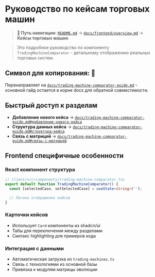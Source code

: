 
# Руководство по кейсам торговых машин

> **📍 Путь навигации**: [`README.md`](../../README.md) → [`docs/frontend/overview.md`](overview.md) → **Кейсы торговых машин**

> Это подробное руководство по компоненту `TradingMachineComparator` - детальному отображению реальных торговых систем.

## Символ для копирования: 🎯

Перенаправляет на [`docs/trading-machine-comparator-guide.md`](../trading-machine-comparator-guide.md) - основной гайд остается в корне docs для обратной совместимости.

## Быстрый доступ к разделам

- **Добавление нового кейса** → [`docs/trading-machine-comparator-guide.md#добавление-нового-кейса`](../trading-machine-comparator-guide.md#добавление-нового-кейса)
- **Структура данных кейса** → [`docs/trading-machine-comparator-guide.md#структура-кейса`](../trading-machine-comparator-guide.md#структура-кейса)
- **Связь с матрицей** → [`docs/trading-machine-comparator-guide.md#связь-с-матрицей`](../trading-machine-comparator-guide.md#связь-с-матрицей)

## Frontend специфичные особенности

### React компонент структура
```typescript
// client/src/components/trading-machine-comparator.tsx
export default function TradingMachineComparator() {
  const [selectedCase, setSelectedCase] = useState<string>('');
  
  // Логика отображения кейсов
}
```

### Карточки кейсов
- Использует `Card` компоненты из shadcn/ui
- Табы для переключения между разделами
- Синтакс highlighting для примеров кода

### Интеграция с данными
- Автоматическая загрузка из `trading-machines.ts`
- Связь с технологиями из основной базы
- Привязка к модулям матрицы эволюции

